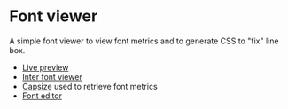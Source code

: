# Font viewer

A simple font viewer to view font metrics and to generate CSS to "fix" line box.

- [Live preview](https://grafikart.github.io/font-viewer/)
- [Inter font viewer](https://rsms.me/inter/#glyphs/e)
- [Capsize](https://seek-oss.github.io/capsize/) used to retrieve font metrics
- [Font editor](https://www.glyphrstudio.com/)
